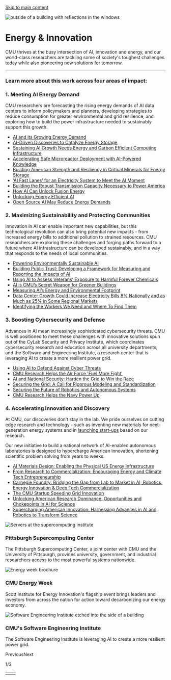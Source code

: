 [Skip to main content](https://www.cmu.edu/work-that-matters/energy-innovation#main-content)

![outside of a building with reflections in the windows](https://www.cmu.edu/sites/default/files/styles/large_hero_1920x1080/public/2025-07/MC-200609-Campus%20Stockn_-0263_1920x1080%20%281%29.jpg.webp?itok=cdLUd6qy)

# Energy & Innovation

CMU thrives at the busy intersection of AI, innovation and energy, and our world-class researchers are tackling some of society's toughest challenges today while also pioneering new solutions for tomorrow.

* * *

### Learn more about this work across four areas of impact:

### 1\. Meeting AI Energy Demand

CMU researchers are forecasting the rising energy demands of AI data centers to inform policymakers and planners, developing strategies to reduce consumption for greater environmental and grid resilience, and exploring how to build the power infrastructure needed to sustainably support this growth.

- [AI and its Growing Energy Demand](https://www.cmu.edu/work-that-matters/energy-innovation/ai-and-its-growing-energy-demand)
- [AI-Driven Discoveries to Catalyze Energy Storage](https://www.cmu.edu/work-that-matters/energy-innovation/ai-driven-discoveries-catalyze-energy-storage)
- [Sustaining AI Growth Needs Energy and Carbon Efficient Computing Infrastructure](https://www.cmu.edu/work-that-matters/energy-innovation/sustaining-ai-growth-needs-energy-and-carbon-efficient)
- [Accelerating Safe Microreactor Deployment with AI-Powered Knowledge](https://www.cmu.edu/work-that-matters/energy-innovation/accelerating-safe-microreactor-deployment)
- [Building American Strength and Resiliency in Critical Minerals for Energy Storage](https://www.cmu.edu/work-that-matters/energy-innovation/building-american-strength-and-resiliency-critical-minerals)
- [‘AI Fast Lanes’ for an Electricity System to Meet the AI Moment](https://www.cmu.edu/work-that-matters/energy-innovation/ai-fast-lanes-electricity-system-meet-ai-moment)
- [Building the Robust Transmission Capacity Necessary to Power America](https://www.cmu.edu/work-that-matters/energy-innovation/building-robust-transmission-capacity-necessary-power-america)
- [How AI Can Unlock Fusion Energy](https://www.cmu.edu/work-that-matters/energy-innovation/how-ai-can-unlock-fusion-energy)
- [Unlocking Energy Efficient AI](https://www.cmu.edu/work-that-matters/energy-innovation/unlocking-energy-efficient-ai)
- [Open Source AI May Reduce Energy Demands](https://www.cmu.edu/work-that-matters/energy-innovation/open-source-ai-may-reduce-energy-demands)

### 2\. Maximizing Sustainability and Protecting Communities

Innovation in AI can enable important new capabilities, but this technological revolution can also bring potential new impacts - from increased energy bills to additional pollution to strained resources. CMU researchers are exploring these challenges and forging paths forward to a future where AI infrastructure can be developed sustainably, and in a way that responds to the needs of local communities.

- [Powering Environmentally Sustainable AI](https://www.cmu.edu/work-that-matters/energy-innovation/powering-environmentally-sustainable-ai)
- [Building Public Trust: Developing a Framework for Measuring and Reporting the Impacts of AI](https://www.cmu.edu/work-that-matters/energy-innovation/building-public-trust-developing-framework-measuring-and)
- [Using AI to Assess Veterans’ Exposure to Harmful Forever Chemicals](https://www.cmu.edu/work-that-matters/energy-innovation/using-ai-assess-veterans-exposure-harmful-forever-chemicals)
- [AI is CMU’s Secret Weapon for Greener Buildings](https://www.cmu.edu/work-that-matters/energy-innovation/ai-cmus-secret-weapon-greener-buildings)
- [Measuring AI’s Energy and Environmental Footprint](https://www.cmu.edu/work-that-matters/energy-innovation/measuring-ais-energy-and-environmental-footprint)
- [Data Center Growth Could Increase Electricity Bills 8% Nationally and as Much as 25% in Some Regional Markets](https://www.cmu.edu/work-that-matters/energy-innovation/data-center-growth-could-increase-electricity-bills)
- [Identifying the Workers We Need and Where To Find Them](https://www.cmu.edu/work-that-matters/energy-innovation/identifying-workers-we-need-and-where-find-them)

### 3\. Boosting Cybersecurity and Defense

Advances in AI mean increasingly sophisticated cybersecurity threats. CMU is well positioned to meet these challenges with innovative solutions spun out of the CyLab Security and Privacy Institute, which coordinates cybersecurity research and education across all university departments; and the Software and Engineering Institute, a research center that is leveraging AI to create a more resilient power grid.

- [Using AI to Defend Against Cyber Threats](https://www.cmu.edu/work-that-matters/energy-innovation/using-ai-defend-against-cyber-threats)
- [CMU Research Helps the Air Force 'Fuel More Fight'](https://www.cmu.edu/work-that-matters/energy-innovation/cmu-research-helps-air-force-fuel-more-fight)
- [AI and National Security: Harden the Grid to Win the Race](https://www.cmu.edu/work-that-matters/energy-innovation/ai-and-national-security-harden-grid-win-race)
- [Securing the Grid: A Call for Rigorous Modeling and Standardization](https://www.cmu.edu/work-that-matters/energy-innovation/securing-grid-call-rigorous-modeling-and-standardization)
- [Securing the Future of Robotics and Autonomous Systems](https://www.cmu.edu/work-that-matters/energy-innovation/securing-future-robotics-and-autonomous-systems)
- [CMU Research Helps the Navy Power Up](https://www.cmu.edu/work-that-matters/energy-innovation/cmu-research-helps-navy-power)

### 4\. Accelerating Innovation and Discovery

At CMU, our discoveries don’t stay in the lab. We pride ourselves on cutting edge research and technology - such as inventing new materials for next-generation energy systems and in [launching start-ups](https://energy.cmu.edu/research-innovation/energy-startups.html) based on our research.

Our new initiative to build a national network of AI-enabled autonomous laboratories is designed to hypercharge American innovation, shortening scientific problem solving from years to weeks.

- [AI Materials Design: Enabling the Physical US Energy Infrastructure](https://www.cmu.edu/work-that-matters/energy-innovation/ai-materials-design-enabling-next-generation-us-energy)
- [From Research to Commercialization: Encouraging Energy and Climate Tech Entrepreneurship](https://www.cmu.edu/work-that-matters/energy-innovation/research-commercialization-encouraging-energy-and-climate-tech)
- [Carnegie Foundry: Bridging the Gap from Lab to Market in AI, Robotics, Energy Innovation & Deep Tech Commercialization](https://www.cmu.edu/work-that-matters/energy-innovation/carnegie-foundry-bringing-ai-robotics-and-energy-innovations)
- [The CMU Startup Speeding Grid Innovation](https://www.cmu.edu/work-that-matters/energy-innovation/cmu-startup-speeding-grid-innovation)
- [Unlocking American Research Dominance: Opportunities and Chokepoints in AI for Science](https://www.cmu.edu/work-that-matters/energy-innovation/unlocking-american-research-dominance)
- [Supercharging American Innovation: Harnessing Advances in AI and Robotics to Transform Science](https://www.cmu.edu/work-that-matters/energy-innovation/supercharging-american-innovation)

![Servers at the supercomputing institute](https://www.cmu.edu/sites/default/files/styles/large_banner_1600x900/public/2025-07/SCS_Supercomputer_2017_MWH_002_1600x900.jpg.webp?itok=z8f8z7Jb)

### Pittsburgh Supercomputing Center

The Pittsburgh Supercomputing Center, a joint center with CMU and the University of Pittsburgh, provides university, government, and industrial researchers access to the most powerful systems nationwide.

![Energy week brochure](https://www.cmu.edu/sites/default/files/styles/large_banner_1600x900/public/2025-07/240320A_Energy_Week_Wednesday016_1600x900.jpg.webp?itok=UZf7aaeF)

### CMU Energy Week

Scott Institute for Energy Innovation's flagship event brings leaders and investors from across the nation for action toward decarbonizing our energy economy.

![Software Engineering Institute etched into the side of a building](https://www.cmu.edu/sites/default/files/styles/large_banner_1600x900/public/2025-07/SEI_Building_Clean_Letters_001_2007_1600x900.jpg.webp?itok=oHsDBjQT)

### CMU's Software Engineering Institute

The Software Engineering Institute is leveraging AI to create a more resilient power grid.

PreviousNext

1/3

|     |     |
| --- | --- |
|  |  |

